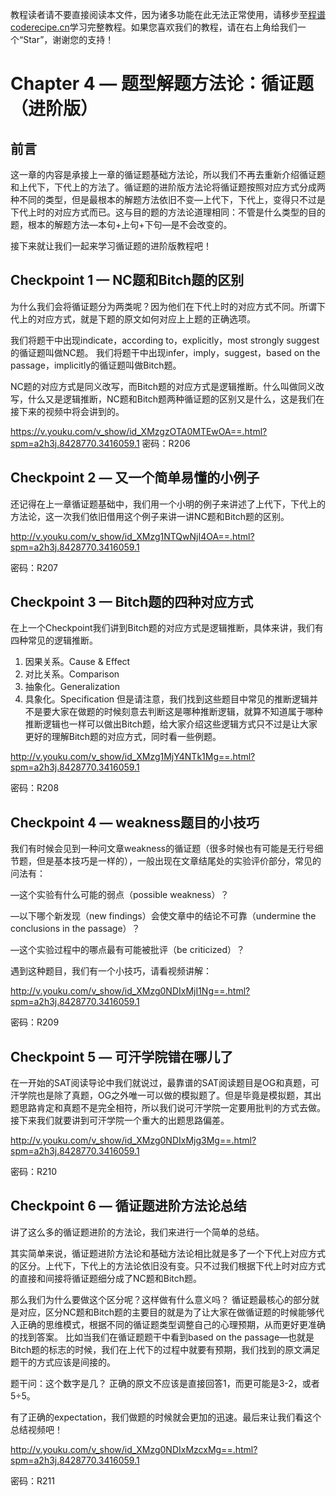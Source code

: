 <notice>教程读者请不要直接阅读本文件，因为诸多功能在此无法正常使用，请移步至[程谱 coderecipe.cn](https://coderecipe.cn/learn/10)学习完整教程。如果您喜欢我们的教程，请在右上角给我们一个“Star”，谢谢您的支持！</notice>

Chapter 4 — 题型解题方法论：循证题（进阶版）
======
前言
-----
这一章的内容是承接上一章的循证题基础方法论，所以我们不再去重新介绍循证题和上代下，下代上的方法了。循证题的进阶版方法论将循证题按照对应方式分成两种不同的类型，但是最根本的解题方法依旧不变—上代下，下代上，变得只不过是下代上时的对应方式而已。这与目的题的方法论道理相同：不管是什么类型的目的题，根本的解题方法—本句+上句+下句—是不会改变的。

接下来就让我们一起来学习循证题的进阶版教程吧！


Checkpoint 1 — NC题和Bitch题的区别
-----
为什么我们会将循证题分为两类呢？因为他们在下代上时的对应方式不同。所谓下代上的对应方式，就是下题的原文如何对应上上题的正确选项。

我们将题干中出现indicate，according to，explicitly，most strongly suggest的循证题叫做NC题。
我们将题干中出现infer，imply，suggest，based on the passage，implicitly的循证题叫做Bitch题。

NC题的对应方式是同义改写，而Bitch题的对应方式是逻辑推断。什么叫做同义改写，什么又是逻辑推断，NC题和Bitch题两种循证题的区别又是什么，这是我们在接下来的视频中将会讲到的。

https://v.youku.com/v_show/id_XMzgzOTA0MTEwOA==.html?spm=a2h3j.8428770.3416059.1 
密码：R206


Checkpoint 2 — 又一个简单易懂的小例子
-----
还记得在上一章循证题基础中，我们用一个小明的例子来讲述了上代下，下代上的方法论，这一次我们依旧借用这个例子来讲一讲NC题和Bitch题的区别。

http://v.youku.com/v_show/id_XMzg1NTQwNjI4OA==.html?spm=a2h3j.8428770.3416059.1 

密码：R207

Checkpoint 3 — Bitch题的四种对应方式
-----
在上一个Checkpoint我们讲到Bitch题的对应方式是逻辑推断，具体来讲，我们有四种常见的逻辑推断。
1.	因果关系。Cause & Effect
2.	对比关系。Comparison
3.	抽象化。Generalization
4.	具象化。Specification
但是请注意，我们找到这些题目中常见的推断逻辑并不是要大家在做题的时候刻意去判断这是哪种推断逻辑，就算不知道属于哪种推断逻辑也一样可以做出Bitch题，给大家介绍这些逻辑方式只不过是让大家更好的理解Bitch题的对应方式，同时看一些例题。

http://v.youku.com/v_show/id_XMzg1MjY4NTk1Mg==.html?spm=a2h3j.8428770.3416059.1 

密码：R208

Checkpoint 4 — weakness题目的小技巧
-----
我们有时候会见到一种问文章weakness的循证题（很多时候也有可能是无行号细节题，但是基本技巧是一样的），一般出现在文章结尾处的实验评价部分，常见的问法有：

—这个实验有什么可能的弱点（possible weakness）？

—以下哪个新发现（new findings）会使文章中的结论不可靠（undermine the conclusions in the passage）？

—这个实验过程中的哪点最有可能被批评（be criticized）？

遇到这种题目，我们有一个小技巧，请看视频讲解：

http://v.youku.com/v_show/id_XMzg0NDIxMjI1Ng==.html?spm=a2h3j.8428770.3416059.1 

密码：R209

Checkpoint 5 — 可汗学院错在哪儿了
-----
在一开始的SAT阅读导论中我们就说过，最靠谱的SAT阅读题目是OG和真题，可汗学院也是除了真题，OG之外唯一可以做的模拟题了。但是毕竟是模拟题，其出题思路肯定和真题不是完全相符，所以我们说可汗学院一定要用批判的方式去做。接下来我们就要讲到可汗学院一个重大的出题思路偏差。


http://v.youku.com/v_show/id_XMzg0NDIxMjg3Mg==.html?spm=a2h3j.8428770.3416059.1 

密码：R210


Checkpoint 6 — 循证题进阶方法论总结
-----
讲了这么多的循证题进阶的方法论，我们来进行一个简单的总结。

其实简单来说，循证题进阶方法论和基础方法论相比就是多了一个下代上对应方式的区分。上代下，下代上的方法论依旧没有变。只不过我们根据下代上时对应方式的直接和间接将循证题细分成了NC题和Bitch题。

那么我们为什么要做这个区分呢？这样做有什么意义吗？
循证题最核心的部分就是对应，区分NC题和Bitch题的主要目的就是为了让大家在做循证题的时候能够代入正确的思维模式，根据不同的循证题类型调整自己的心理预期，从而更好更准确的找到答案。
比如当我们在循证题题干中看到based on the passage—也就是Bitch题的标志的时候，我们在上代下的过程中就要有预期，我们找到的原文满足题干的方式应该是间接的。

题干问：这个数字是几？
正确的原文不应该是直接回答1，而更可能是3-2，或者5÷5。

有了正确的expectation，我们做题的时候就会更加的迅速。最后来让我们看这个总结视频吧！

http://v.youku.com/v_show/id_XMzg0NDIxMzcxMg==.html?spm=a2h3j.8428770.3416059.1 

密码：R211
